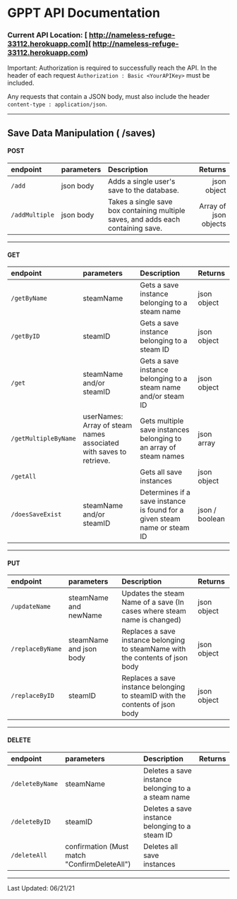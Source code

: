 # GPPT API Documentation

### Current API Location: [ http://nameless-refuge-33112.herokuapp.com]( http://nameless-refuge-33112.herokuapp.com)
Important: Authorization is required to successfully reach the API. In the header of each request ```Authorization : Basic <YourAPIKey>``` must be included.

Any requests that contain a JSON body, must also include the header ```content-type : application/json```.

---
## Save Data Manipulation ( /saves)

#### POST

|        endpoint      | parameters       | Description                               | Returns                   |
| :---                 | :---             |       :---                                |     ---:                  |
| ```/add ```          |json body         | Adds a single user's save to the database.| json object               |
| ```/addMultiple```   |json body         | Takes a single save box containing multiple saves, and adds each containing save.                                 | Array of json objects     |




---
#### GET

|        endpoint           | parameters                                                            | Description                                                                    | Returns       |
| :---                      |       :---                                                            |       :---                                                                     |:---           |
| ```/getByName ```         |steamName                                                              | Gets a save instance belonging to a steam name                                 |json object    |
| ```/getByID```            |steamID                                                                | Gets a save instance belonging to a steam ID                                   |  json object  |
| ```/get```                |steamName and/or steamID                                               | Gets a save instance belonging to a steam name and/or steam ID                 |  json object  |
| ```/getMultipleByName```  |userNames: Array of steam names associated with saves to retrieve.       | Gets multiple save instances belonging to an array of steam names              |  json array   |
| ```/getAll```             |                                                                       | Gets all save instances                                                        |  json object  |
| ```/doesSaveExist```      |steamName and/or steamID                                               | Determines if a save instance is found for a given steam name or steam ID      | json / boolean|


---
#### PUT

|        endpoint           | parameters                  | Description                                                                          | Returns       |
| :---                      |       :---                  |       :---                                                                           |:---           |
| ```/updateName ```        |steamName and newName        | Updates the steam Name of a save (In cases where steam name is changed)              | json object   |
| ```/replaceByName```      |steamName and json body      | Replaces a save instance belonging to steamName with the contents of json body       | json object   | 
| ```/replaceByID```        |steamID                      | Replaces a save instance belonging to steamID with the contents of json body         | json object   |

---
#### DELETE

|        endpoint           | parameters                                 | Description                                        | Returns       |
| :---                      |       :---                                 |       :---                                         |:---           |
| ```/deleteByName ```      |steamName                                   | Deletes a save instance belonging to a a steam name|               |
| ```/deleteByID```         |steamID                                     | Deletes a save instance belonging to a steam ID    |               |
| ```/deleteAll```          |confirmation (Must match "ConfirmDeleteAll")| Deletes all save instances                         |               |

---

Last Updated: 06/21/21